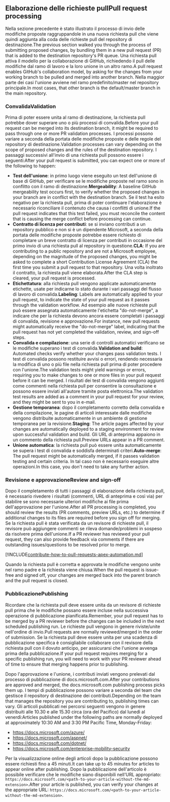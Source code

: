 ## <a name="pull-request-processing"></a><span data-ttu-id="8d1e6-101">Elaborazione delle richieste pull</span><span class="sxs-lookup"><span data-stu-id="8d1e6-101">Pull request processing</span></span>

<span data-ttu-id="8d1e6-102">Nella sezione precedente è stato illustrato il processo di invio delle modifiche proposte raggruppandole in una nuova richiesta pull che viene quindi aggiunta alla coda delle richieste pull del repository di destinazione.</span><span class="sxs-lookup"><span data-stu-id="8d1e6-102">The previous section walked you through the process of submitting proposed changes, by bundling them in a new pull request (PR) that is added to the destination repository's PR queue.</span></span> <span data-ttu-id="8d1e6-103">Una richiesta pull attiva il modello per la collaborazione di GitHub, richiedendo il pull delle modifiche dal ramo di lavoro e la loro unione in un altro ramo.</span><span class="sxs-lookup"><span data-stu-id="8d1e6-103">A pull request enables GitHub's collaboration model, by asking for the changes from your working branch to be pulled and merged into another branch.</span></span> <span data-ttu-id="8d1e6-104">Nella maggior parte dei casi l'unione avviene nel ramo predefinito/master nel repository principale.</span><span class="sxs-lookup"><span data-stu-id="8d1e6-104">In most cases, that other branch is the default/master branch in the main repository.</span></span>

### <a name="validation"></a><span data-ttu-id="8d1e6-105">Convalida</span><span class="sxs-lookup"><span data-stu-id="8d1e6-105">Validation</span></span>

<span data-ttu-id="8d1e6-106">Prima di poter essere unita al ramo di destinazione, la richiesta pull potrebbe dover superare uno o più processi di convalida.</span><span class="sxs-lookup"><span data-stu-id="8d1e6-106">Before your pull request can be merged into its destination branch, it might be required to pass through one or more PR validation processes.</span></span> <span data-ttu-id="8d1e6-107">I processi possono variare a seconda della portata delle modifiche proposte e delle regole del repository di destinazione.</span><span class="sxs-lookup"><span data-stu-id="8d1e6-107">Validation processes can vary depending on the scope of proposed changes and the rules of the destination repository.</span></span> <span data-ttu-id="8d1e6-108">I passaggi successivi all'invio di una richiesta pull possono essere i seguenti:</span><span class="sxs-lookup"><span data-stu-id="8d1e6-108">After your pull request is submitted, you can expect one or more of the following to happen:</span></span>

- <span data-ttu-id="8d1e6-109">**Test dell'unione**: in primo luogo viene eseguito un test dell'unione di base di GitHub, per verificare se le modifiche proposte nel ramo sono in conflitto con il ramo di destinazione.</span><span class="sxs-lookup"><span data-stu-id="8d1e6-109">**Mergeability**: A baseline GitHub mergeability test occurs first, to verify whether the proposed changes in your branch are in conflict with the destination branch.</span></span> <span data-ttu-id="8d1e6-110">Se il test ha esito negativo per la richiesta pull, prima di poter continuare l'elaborazione è necessario riconciliare il contenuto che causa i conflitti di unione.</span><span class="sxs-lookup"><span data-stu-id="8d1e6-110">If the pull request indicates that this test failed, you must reconcile the content that is causing the merge conflict before processing can continue.</span></span>
- <span data-ttu-id="8d1e6-111">**Contratto di licenza per contributi**: se si inviano contributi a un repository pubblico e non si è un dipendente Microsoft, a seconda della portata delle modifiche proposte potrebbe essere richiesto di completare un breve contratto di licenza per contributi in occasione del primo invio di una richiesta pull al repository in questione.</span><span class="sxs-lookup"><span data-stu-id="8d1e6-111">**CLA**: If you are contributing to a public repository and are not a Microsoft employee, depending on the magnitude of the proposed changes, you might be asked to complete a short Contribution License Agreement (CLA) the first time you submit a pull request to that repository.</span></span> <span data-ttu-id="8d1e6-112">Una volta inoltrato il contratto, la richiesta pull viene elaborata.</span><span class="sxs-lookup"><span data-stu-id="8d1e6-112">After the CLA step is cleared, your pull request is processed.</span></span>
- <span data-ttu-id="8d1e6-113">**Etichettatura**: alla richiesta pull vengono applicate automaticamente etichette, usate per indicarne lo stato durante i vari passaggi del flusso di lavoro di convalida.</span><span class="sxs-lookup"><span data-stu-id="8d1e6-113">**Labeling**: Labels are automatically applied to your pull request, to indicate the state of your pull request as it passes through the validation workflow.</span></span> <span data-ttu-id="8d1e6-114">Ad esempio alle nuove richieste pull può essere assegnata automaticamente l'etichetta "do-not-merge", a indicare che per la richiesta devono ancora essere completati i passaggi di convalida, revisione e approvazione.</span><span class="sxs-lookup"><span data-stu-id="8d1e6-114">For instance, new pull requests might automatically receive the "do-not-merge" label, indicating that the pull request has not yet completed the validation, review, and sign-off steps.</span></span>
- <span data-ttu-id="8d1e6-115">**Convalida e compilazione**: una serie di controlli automatici verificano se le modifiche superano i test di convalida.</span><span class="sxs-lookup"><span data-stu-id="8d1e6-115">**Validation and build**: Automated checks verify whether your changes pass validation tests.</span></span> <span data-ttu-id="8d1e6-116">I test di convalida possono restituire avvisi o errori, rendendo necessaria la modifica di uno o più file nella richiesta pull prima di poter procedere con l'unione.</span><span class="sxs-lookup"><span data-stu-id="8d1e6-116">The validation tests might yield warnings or errors, requiring you to make changes to one or more files in your pull request before it can be merged.</span></span> <span data-ttu-id="8d1e6-117">I risultati dei test di convalida vengono aggiunti come commenti nella richiesta pull per consentire la consultazione e possono essere inviati all'autore tramite posta elettronica.</span><span class="sxs-lookup"><span data-stu-id="8d1e6-117">The validation test results are added as a comment in your pull request for your review, and they might be sent to you in e-mail.</span></span>
- <span data-ttu-id="8d1e6-118">**Gestione temporanea**: dopo il completamento corretto della convalida e della compilazione, le pagine di articoli interessate dalle modifiche vengono distribuite automaticamente in un ambiente di gestione temporanea per la revisione.</span><span class="sxs-lookup"><span data-stu-id="8d1e6-118">**Staging**: The article pages affected by your changes are automatically deployed to a staging environment for review upon successful validation and build.</span></span> <span data-ttu-id="8d1e6-119">Gli URL di anteprima appaiono in un commento della richiesta pull.</span><span class="sxs-lookup"><span data-stu-id="8d1e6-119">Preview URLs appear in a PR comment.</span></span>
- <span data-ttu-id="8d1e6-120">**Unione automatica**: la richiesta pull può essere unita automaticamente se supera i test di convalida e soddisfa determinati criteri.</span><span class="sxs-lookup"><span data-stu-id="8d1e6-120">**Auto-merge**: The pull request might be automatically merged, if it passes validation testing and certain criteria.</span></span> <span data-ttu-id="8d1e6-121">In tal caso non è necessario eseguire altre operazioni.</span><span class="sxs-lookup"><span data-stu-id="8d1e6-121">In this case, you don't need to take any further action.</span></span>

### <a name="review-and-sign-off"></a><span data-ttu-id="8d1e6-122">Revisione e approvazione</span><span class="sxs-lookup"><span data-stu-id="8d1e6-122">Review and sign-off</span></span>

<span data-ttu-id="8d1e6-123">Dopo il completamento di tutti i passaggi di elaborazione della richiesta pull, è necessario rivedere i risultati (commenti, URL di anteprima e così via) per stabilire se sono necessarie ulteriori modifiche ai file prima dell'approvazione per l'unione.</span><span class="sxs-lookup"><span data-stu-id="8d1e6-123">After all PR processing is completed, you should review the results (PR comments, preview URLs, etc.) to determine if additional changes to its files are required before you sign off for merging.</span></span> <span data-ttu-id="8d1e6-124">Se la richiesta pull è stata verificata da un revisore di richieste pull, il revisore può aggiungere commenti se rileva domande/problemi in sospeso da risolvere prima dell'unione.</span><span class="sxs-lookup"><span data-stu-id="8d1e6-124">If a PR reviewer has reviewed your pull request, they can also provide feedback via comments if there are outstanding issues/questions to be resolved prior to merge.</span></span>

[!INCLUDE[contribute-how-to-pull-requests-apex-automation.md](contribute-how-to-pull-requests-apex-automation.md)]

<span data-ttu-id="8d1e6-125">Quando la richiesta pull è corretta e approvata le modifiche vengono unite nel ramo padre e la richiesta viene chiusa.</span><span class="sxs-lookup"><span data-stu-id="8d1e6-125">When the pull request is issue-free and signed off, your changes are merged back into the parent branch and the pull request is closed.</span></span>

### <a name="publishing"></a><span data-ttu-id="8d1e6-126">Pubblicazione</span><span class="sxs-lookup"><span data-stu-id="8d1e6-126">Publishing</span></span>

<span data-ttu-id="8d1e6-127">Ricordare che la richiesta pull deve essere unita da un revisore di richieste pull prima che le modifiche possano essere incluse nella successiva operazione di pubblicazione pianificata.</span><span class="sxs-lookup"><span data-stu-id="8d1e6-127">Remember, your pull request has to be merged by a PR reviewer before the changes can be included in the next scheduled publishing run.</span></span> <span data-ttu-id="8d1e6-128">Le richieste pull vengono in genere riviste/unite nell'ordine di invio.</span><span class="sxs-lookup"><span data-stu-id="8d1e6-128">Pull requests are normally reviewed/merged in the order of submission.</span></span> <span data-ttu-id="8d1e6-129">Se la richiesta pull deve essere unita per una scadenza di pubblicazione specifica è consigliabile collaborare con il revisore della richiesta pull con il dovuto anticipo, per assicurarsi che l'unione avvenga prima della pubblicazione.</span><span class="sxs-lookup"><span data-stu-id="8d1e6-129">If your pull request requires merging for a specific publishing run, you will need to work with your PR reviewer ahead of time to ensure that merging happens prior to publishing.</span></span>

<span data-ttu-id="8d1e6-130">Dopo l'approvazione e l'unione, i contributi inviati vengono prelevati dal processo di pubblicazione di docs.microsoft.com.</span><span class="sxs-lookup"><span data-stu-id="8d1e6-130">After your contributions are approved and merged, the docs.microsoft.com publishing process picks them up.</span></span> <span data-ttu-id="8d1e6-131">I tempi di pubblicazione possono variare a seconda del team che gestisce il repository di destinazione dei contributi.</span><span class="sxs-lookup"><span data-stu-id="8d1e6-131">Depending on the team that manages the repository you are contributing to, publishing times can vary.</span></span> <span data-ttu-id="8d1e6-132">Gli articoli pubblicati nei percorsi seguenti vengono in genere distribuiti alle 10.30 e alle 15.30 circa (ora del Pacifico) dal lunedì al venerdì:</span><span class="sxs-lookup"><span data-stu-id="8d1e6-132">Articles published under the following paths are normally deployed at approximately 10:30 AM and 3:30 PM Pacific Time, Monday-Friday:</span></span>

- https://docs.microsoft.com/azure/
- https://docs.microsoft.com/aspnet/
- https://docs.microsoft.com/dotnet/
- https://docs.microsoft.com/enterprise-mobility-security

<span data-ttu-id="8d1e6-133">Per la visualizzazione online degli articoli dopo la pubblicazione possono essere richiesti fino a 45 minuti.</span><span class="sxs-lookup"><span data-stu-id="8d1e6-133">It can take up to 45 minutes for articles to appear online after publishing.</span></span> <span data-ttu-id="8d1e6-134">Dopo la pubblicazione dell'articolo è possibile verificare che le modifiche siano disponibili nell'URL appropriato: `https://docs.microsoft.com/<path-to-your-article-without-the-md-extension>`.</span><span class="sxs-lookup"><span data-stu-id="8d1e6-134">After your article is published, you can verify your changes at the appropriate URL: `https://docs.microsoft.com/<path-to-your-article-without-the-md-extension>`.</span></span>
